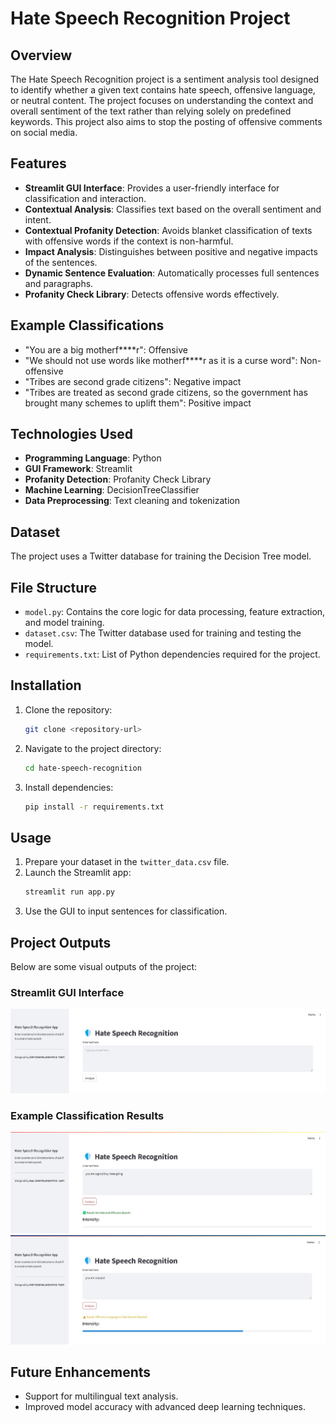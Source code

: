 # Hate Speech Recognition Project

## Overview
The Hate Speech Recognition project is a sentiment analysis tool designed to identify whether a given text contains hate speech, offensive language, or neutral content. The project focuses on understanding the context and overall sentiment of the text rather than relying solely on predefined keywords. This project also aims to stop the posting of offensive comments on social media.

## Features
- **Streamlit GUI Interface**: Provides a user-friendly interface for classification and interaction.
- **Contextual Analysis**: Classifies text based on the overall sentiment and intent.
- **Contextual Profanity Detection**: Avoids blanket classification of texts with offensive words if the context is non-harmful.
- **Impact Analysis**: Distinguishes between positive and negative impacts of the sentences.
- **Dynamic Sentence Evaluation**: Automatically processes full sentences and paragraphs.
- **Profanity Check Library**: Detects offensive words effectively.

## Example Classifications
- "You are a big motherf****r": Offensive
- "We should not use words like motherf****r as it is a curse word": Non-offensive
- "Tribes are second grade citizens": Negative impact
- "Tribes are treated as second grade citizens, so the government has brought many schemes to uplift them": Positive impact

## Technologies Used
- **Programming Language**: Python
- **GUI Framework**: Streamlit
- **Profanity Detection**: Profanity Check Library
- **Machine Learning**: DecisionTreeClassifier
- **Data Preprocessing**: Text cleaning and tokenization

## Dataset
The project uses a Twitter database for training the Decision Tree model.

## File Structure
- `model.py`: Contains the core logic for data processing, feature extraction, and model training.
- `dataset.csv`: The Twitter database used for training and testing the model.
- `requirements.txt`: List of Python dependencies required for the project.

## Installation
1. Clone the repository:
   ```bash
   git clone <repository-url>
   ```
2. Navigate to the project directory:
   ```bash
   cd hate-speech-recognition
   ```
3. Install dependencies:
   ```bash
   pip install -r requirements.txt
   ```

## Usage
1. Prepare your dataset in the `twitter_data.csv` file.
2. Launch the Streamlit app:
   ```bash
   streamlit run app.py
   ```
3. Use the GUI to input sentences for classification.

## Project Outputs
Below are some visual outputs of the project:

### Streamlit GUI Interface
![Streamlit GUI](streamlit.jpg)

### Example Classification Results
![Classification Results](output.jpg)
![Classification Results](output1.jpg)

## Future Enhancements
- Support for multilingual text analysis.
- Improved model accuracy with advanced deep learning techniques.
